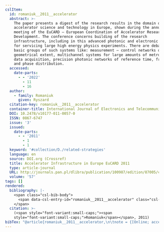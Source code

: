 ```yaml
---
cslItem:
  id: romaniuk__2011__accelerator
  abstract: >-
    The paper presents a digest of the research results in the domain of
    accelerator science and technology in Europe, shown during the annual
    meeting of the EuCARD – European Coordination of Accelerator Research and
    Development. The conference concerns building of the research
    infrastructure, including in this advanced photonic and electronic systems
    for servicing large high energy physics experiments. There are debated a few
    basic groups of such systems like: measurement – control networks of large
    geometrical extent, multichannel systems for large amounts of metrological
    data acquisition, precision photonic networks of reference time, frequency
    and phase distribution.
  accessed:
    date-parts:
      - - '2022'
        - 11
        - 16
  author:
    - family: Romaniuk
      given: Ryszard
  citation-key: romaniuk__2011__accelerator
  container-title: International Journal of Electronics and Telecommunications
  DOI: 10.2478/v10177-011-0057-0
  ISSN: 0867-6747
  issue: '3'
  issued:
    date-parts:
      - - '2011'
        - 1
        - 1
  keyword: '#collection/D./related-strategies'
  language: en
  source: DOI.org (Crossref)
  title: Accelerator Infrastructure in Europe EuCARD 2011
  type: article-journal
  URL: http://journals.pan.pl/dlibra/publication/100987/edition/87005/content
  volume: '57'
tags: []
rendered:
  bibliography: |-
    <span class="csl-bib-body">
      <span data-csl-entry-id="romaniuk__2011__accelerator" class="csl-entry"><span class='author-bib'>Romaniuk</span>. <span class='date-bib'>(2011)</span>. <span class='title'><b>Accelerator Infrastructure in Europe EuCARD 2011</b></span>. <i>International Journal of Electronics and Telecommunications</i>, <i>57</i>(3). <span class='URL'><a href='https://doi.org/10.2478/v10177-011-0057-0'>LINK</a></span></span>
    </span>
  citation: >-
    (<span style="font-variant:small-caps;"><span
    style="font-variant:small-caps;">Romaniuk</span></span>, 2011)
bibTex: "@article{romaniuk__2011__accelerator,\n\tnote = {[Online; accessed 2022-11-16]},\n\tauthor = {Romaniuk, Ryszard},\n\tjournal = {International Journal of Electronics and Telecommunications},\n\tdoi = {10.2478/v10177-011-0057-0},\n\tissn = {0867-6747},\n\tnumber = {3},\n\tyear = {2011},\n\tmonth = {jan 1},\n\ttitle = {Accelerator {Infrastructure} in {Europe} {EuCARD} 2011},\n\turl = {http://journals.pan.pl/dlibra/publication/100987/edition/87005/content},\n\thowpublished = {http://journals.pan.pl/dlibra/publication/100987/edition/87005/content},\n\tvolume = {57},\n}\n\n"
---
```


